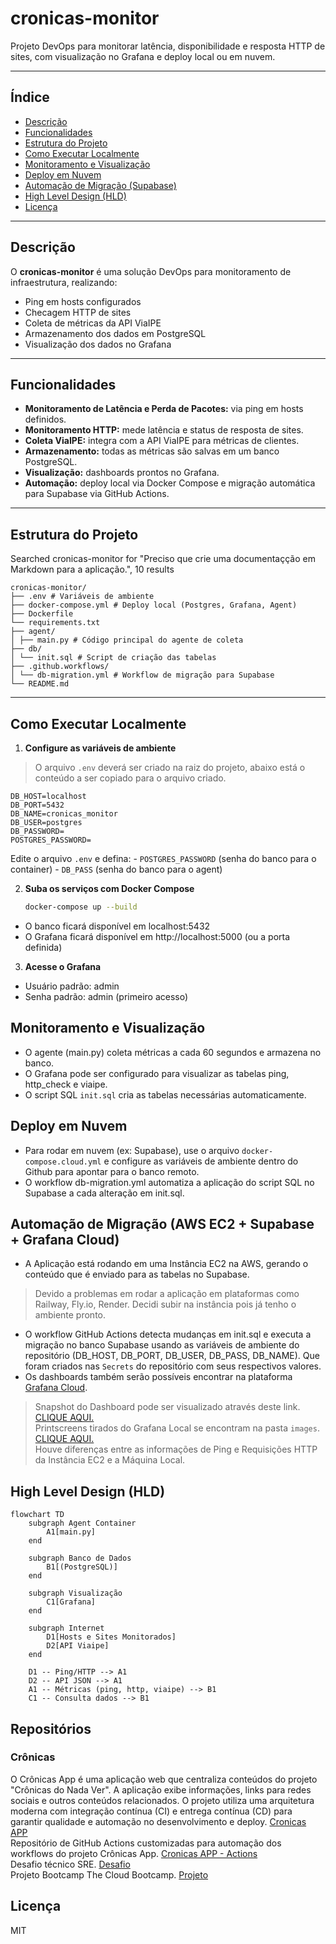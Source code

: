 # cronicas-monitor

Projeto DevOps para monitorar latência, disponibilidade e resposta HTTP de sites, com visualização no Grafana e deploy local ou em nuvem.

---

## Índice

- [Descrição](#descrição)
- [Funcionalidades](#funcionalidades)
- [Estrutura do Projeto](#estrutura-do-projeto)
- [Como Executar Localmente](#como-executar-localmente)
- [Monitoramento e Visualização](#monitoramento-e-visualização)
- [Deploy em Nuvem](#deploy-em-nuvem)
- [Automação de Migração (Supabase)](#automação-de-migração-supabase)
- [High Level Design (HLD)](#high-level-design-hld)
- [Licença](#licença)

---

## Descrição

O **cronicas-monitor** é uma solução DevOps para monitoramento de infraestrutura, realizando:
- Ping em hosts configurados
- Checagem HTTP de sites
- Coleta de métricas da API ViaIPE
- Armazenamento dos dados em PostgreSQL
- Visualização dos dados no Grafana

---

## Funcionalidades

- **Monitoramento de Latência e Perda de Pacotes:** via ping em hosts definidos.
- **Monitoramento HTTP:** mede latência e status de resposta de sites.
- **Coleta ViaIPE:** integra com a API ViaIPE para métricas de clientes.
- **Armazenamento:** todas as métricas são salvas em um banco PostgreSQL.
- **Visualização:** dashboards prontos no Grafana.
- **Automação:** deploy local via Docker Compose e migração automática para Supabase via GitHub Actions.

---

## Estrutura do Projeto


Searched cronicas-monitor for "Preciso que crie uma documentaçção em Markdown para a aplicação.", 10 results

```
cronicas-monitor/ 
├── .env # Variáveis de ambiente 
├── docker-compose.yml # Deploy local (Postgres, Grafana, Agent)
├── Dockerfile 
└── requirements.txt 
├── agent/ 
│ ├── main.py # Código principal do agente de coleta 
├── db/ 
│ └── init.sql # Script de criação das tabelas 
├── .github.workflows/ 
│ └── db-migration.yml # Workflow de migração para Supabase 
└── README.md
```

---

## Como Executar Localmente

1. **Configure as variáveis de ambiente**

> O arquivo `.env` deverá ser criado na raiz do projeto, abaixo está o conteúdo a ser copiado para o arquivo criado.
```
DB_HOST=localhost
DB_PORT=5432
DB_NAME=cronicas_monitor
DB_USER=postgres
DB_PASSWORD=
POSTGRES_PASSWORD=
```

   Edite o arquivo `.env` e defina:
    - `POSTGRES_PASSWORD` (senha do banco para o container)
    - `DB_PASS` (senha do banco para o agent)

2. **Suba os serviços com Docker Compose**

   ```sh
   docker-compose up --build
   ```

- O banco ficará disponível em localhost:5432
- O Grafana ficará disponível em http://localhost:5000 (ou a porta definida)

3. **Acesse o Grafana**

- Usuário padrão: admin
- Senha padrão: admin (primeiro acesso)

## Monitoramento e Visualização
- O agente (main.py) coleta métricas a cada 60 segundos e armazena no banco.
- O Grafana pode ser configurado para visualizar as tabelas ping, http_check e viaipe.
- O script SQL `init.sql` cria as tabelas necessárias automaticamente.

## Deploy em Nuvem
- Para rodar em nuvem (ex: Supabase), use o arquivo `docker-compose.cloud.yml` e configure as variáveis de ambiente dentro do Github para apontar para o banco remoto.
- O workflow db-migration.yml automatiza a aplicação do script SQL no Supabase a cada alteração em init.sql.

## Automação de Migração (AWS EC2 + Supabase + Grafana Cloud)
- A Aplicação está rodando em uma Instância EC2 na AWS, gerando o conteúdo que é enviado para as tabelas no Supabase.
> Devido a problemas em rodar a aplicação em plataformas como Railway, Fly.io, Render. Decidi subir na instância pois já tenho o ambiente pronto.
- O workflow GitHub Actions detecta mudanças em init.sql e executa a migração no banco Supabase usando as variáveis de ambiente do repositório (DB_HOST, DB_PORT, DB_USER, DB_PASS, DB_NAME). Que foram criados nas `Secrets` do repositório com seus respectivos valores.
- Os dashboards também serão possíveis encontrar na plataforma [Grafana Cloud](https://cronicasnv.grafana.net/).
> Snapshot do Dashboard pode ser visualizado através deste link. [CLIQUE AQUI.](https://cronicasnv.grafana.net/public-dashboards/26d2af2f4f4846528758c88ca2db600a) <br>
> Printscreens tirados do Grafana Local se encontram na pasta `images`. [CLIQUE AQUI.](./images) <br>
> Houve diferenças entre as informações de Ping e Requisições HTTP da Instância EC2 e a Máquina Local.


## High Level Design (HLD)

```mermaid
flowchart TD
    subgraph Agent Container
        A1[main.py]
    end

    subgraph Banco de Dados
        B1[(PostgreSQL)]
    end

    subgraph Visualização
        C1[Grafana]
    end

    subgraph Internet
        D1[Hosts e Sites Monitorados]
        D2[API Viaipe]
    end

    D1 -- Ping/HTTP --> A1
    D2 -- API JSON --> A1
    A1 -- Métricas (ping, http, viaipe) --> B1
    C1 -- Consulta dados --> B1
```

## Repositórios

### Crônicas
O Crônicas App é uma aplicação web que centraliza conteúdos do projeto "Crônicas do Nada Ver". A aplicação exibe informações, links para redes sociais e outros conteúdos relacionados. O projeto utiliza uma arquitetura moderna com integração contínua (CI) e entrega contínua (CD) para garantir qualidade e automação no desenvolvimento e deploy. [Cronicas APP](https://github.com/masneto/cronicas-app)<br>
Repositório de GitHub Actions customizadas para automação dos workflows do projeto Crônicas App. [Cronicas APP - Actions](https://github.com/masneto/cronicas-actions)<br>
Desafio técnico SRE. [Desafio](https://github.com/masneto/sre-challenge-elo) <br>
Projeto Bootcamp The Cloud Bootcamp. [Projeto](https://github.com/masneto/cloudmart) <br>

## Licença
MIT